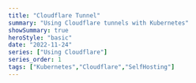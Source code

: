 ```yaml
---
title: "Cloudflare Tunnel"
summary: "Using Cloudflare tunnels with Kubernetes"
showSummary: true
heroStyle: "basic"
date: "2022-11-24"
series: ["Using Cloudflare"]
series_order: 1
tags: ["Kubernetes","Cloudflare","SelfHosting"]
---
```


